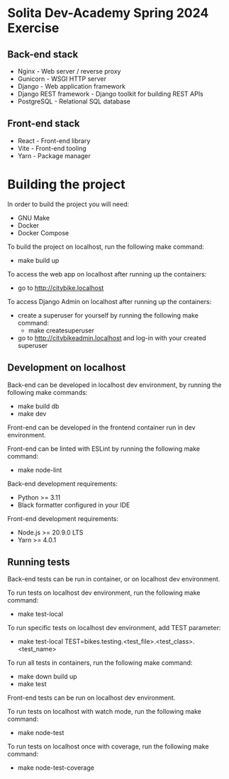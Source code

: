 # Solita Dev-Academy Spring 2024 Exercise

## Back-end stack
- Nginx - Web server / reverse proxy
- Gunicorn - WSGI HTTP server
- Django - Web application framework
- Django REST framework - Django toolkit for building REST APIs
- PostgreSQL - Relational SQL database

## Front-end stack
- React - Front-end library
- Vite - Front-end tooling
- Yarn - Package manager

# Building the project
In order to build the project you will need:
- GNU Make
- Docker
- Docker Compose

To build the project on localhost, run the following make command:
- make build up

To access the web app on localhost after running up the containers:
- go to http://citybike.localhost

To access Django Admin on localhost after running up the containers:
- create a superuser for yourself by running the following make command:
    - make createsuperuser
- go to http://citybikeadmin.localhost and log-in with your created superuser

## Development on localhost
Back-end can be developed in localhost dev environment, by running the following make commands:
- make build db
- make dev

Front-end can be developed in the frontend container run in dev environment.

Front-end can be linted with ESLint by running the following make command:
- make node-lint

Back-end development requirements:
- Python >= 3.11
- Black formatter configured in your IDE

Front-end development requirements:
- Node.js >= 20.9.0 LTS
- Yarn >= 4.0.1

## Running tests
Back-end tests can be run in container, or on localhost dev environment.

To run tests on localhost dev environment, run the following make command:
- make test-local

To run specific tests on localhost dev environment, add TEST parameter:
- make test-local TEST=bikes.testing.<test_file>.<test_class>.<test_name>

To run all tests in containers, run the following make command:
- make down build up
- make test

Front-end tests can be run on localhost dev environment.

To run tests on localhost with watch mode, run the following make command:
- make node-test

To run tests on localhost once with coverage, run the following make command:
- make node-test-coverage
